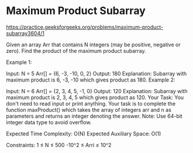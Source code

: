 # Maximum Product Subarray


https://practice.geeksforgeeks.org/problems/maximum-product-subarray3604/1



Given an array Arr that contains N integers (may be positive, negative or zero). Find the product of the maximum product subarray.

Example 1:

Input:
N = 5
Arr[] = {6, -3, -10, 0, 2}
Output: 180
Explanation: Subarray with maximum product
is 6, -3, -10 which gives product as 180.
Example 2:

Input:
N = 6
Arr[] = {2, 3, 4, 5, -1, 0}
Output: 120
Explanation: Subarray with maximum product
is 2, 3, 4, 5 which gives product as 120.
Your Task:
You don't need to read input or print anything. Your task is to complete the function maxProduct() which takes the array of integers arr and n as parameters and returns an integer denoting the answer.
Note: Use 64-bit integer data type to avoid overflow.

Expected Time Complexity: O(N)
Expected Auxiliary Space: O(1)

Constraints:
1 ≤ N ≤ 500
-10^2 ≤ Arri ≤ 10^2

